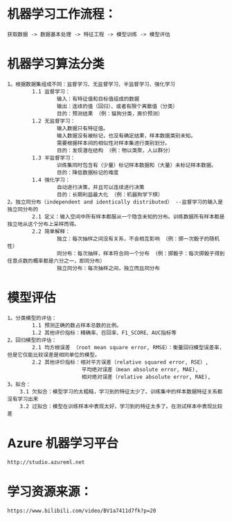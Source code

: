 # 机器学习工作流程：
    获取数据 -> 数据基本处理 -> 特征工程 -> 模型训练 -> 模型评估

# 机器学习算法分类
    1。根据数据集组成不同：监督学习、无监督学习、半监督学习、强化学习
            1.1 监督学习：
                    输入：有特征值和目标值组成的数据
                    输出：连续的值（回归）、或者有限个离散值（分类）
                    目的：预测结果 （例：猫狗分类，房价预测）
            1.2 无监督学习：
                    输入数据只有特征值。
                    输入数据没有被标记，也没有确定结果，样本数据类别未知。
                    需要根据样本间的相似性对样本集进行类别划分。
                    目的：发现潜在结构 （例：物以类聚，人以群分）
            1.3 半监督学习：
                    训练集同时包含有（少量）标记样本数据和（大量）未标记样本数据。
                    目的：降低数据标记的难度
            1.4 强化学习：
                    自动进行决策，并且可以连续进行决策
                    目的：长期利益最大化 （例：机器狗学下棋）
    2。独立同分布（independent and identically distributed） --监督学习的输入是独立同分布的
            2.1 定义：输入空间中所有样本都服从一个隐含未知的分布。训练数据所有样本都是独立地从这个分布上采样而得。
            2.2 简单解释：
                    独立：每次抽样之间没有关系，不会相互影响 （例：掷一次骰子的随机性）
                    同分布：每次抽样，样本符合同一个分布 （例：掷骰子：每次掷骰子得到任意点数的概率都是六分之一，即同分布）
                    独立同分布：每次抽样之间，独立而且同分布

# 模型评估
    1。分类模型的评估：
            1.1 预测正确的数占样本总数的比例。
            1.2 其他评价指标：精确率、召回率、F1_SCORE、AUC指标等
    2。回归模型的评估：
            2.1 均方根误差 （root mean square error, RMSE）：衡量回归模型误差率，但是它仅能比较误差是相同单位的模型。
            2.2 其他评价指标：相对平方误差（relative squared error, RSE）,
                            平均绝对误差（mean absolute error, MAE),
                            相对绝对误差（relative absolute error, RAE),
    3。拟合：
        3.1 欠拟合：模型学习的太粗糙，学习到的特征太少了。训练集中的样本数据特征关系都没有学习出来
        3.2 过拟合：模型在训练样本中表现太好，学习到的特征太多了。在测试样本中表现比较差

# Azure 机器学习平台
    http://studio.azureml.net

# 学习资源来源：
    https://www.bilibili.com/video/BV1a7411d7fk?p=20
    


            